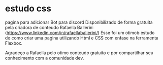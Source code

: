 # estudo css
pagina para adicionar Bot para discord
Disponibilizado de forma gratuita pela criadora de conteudo Rafaella Ballerini (https://www.linkedin.com/in/rafaellaballerini/)
Esse foi um otimob estudo de como criar uma pagina utilizando Html e CSS com enfase na ferramenta Flexbox.

Agradeço a Rafaella pelo otimo conteudo gratuito e por compartilhar seu conhecimento com a comunidade dev.
